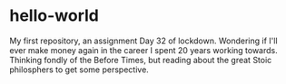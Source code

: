 # hello-world
My first repository, an assignment
Day 32 of lockdown. Wondering if I'll ever make money again in the career I spent 20 years working towards. Thinking fondly of the Before Times, but reading about the great Stoic philosphers to get some perspective.
